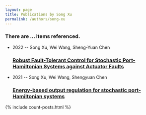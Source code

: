 ```yaml
---
layout: page
title: Publications by Song Xu
permalink: /authors/song-xu
---
```


<h3 id="number-posts">There are ... items referenced.</h3>
<ul class="post-list">
<li><span class='post-meta'>2022 -- Song Xu, Wei Wang, Sheng-Yuan Chen</span><h3><a class='post-link' href="{{ site.baseurl }}/robust-fault-tolerant-control-for-stochastic-port-hamiltonian-systems-against-actuator-faults">Robust Fault-Tolerant Control for Stochastic Port-Hamiltonian Systems against Actuator Faults</a></h3></li>
<li><span class='post-meta'>2021 -- Song Xu, Wei Wang, Shengyuan Chen</span><h3><a class='post-link' href="{{ site.baseurl }}/energy-based-output-regulation-for-stochastic-port-hamiltonian-systems">Energy‐based output regulation for stochastic port‐Hamiltonian systems</a></h3></li>

</ul>
{% include count-posts.html %}
